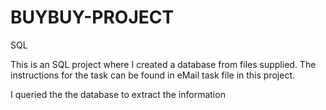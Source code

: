 # BUYBUY-PROJECT
SQL


This is an SQL project where I created a database from files supplied. 
The instructions for the task can be found in eMail task file in this project. 
 
 I queried the the database to extract the information

